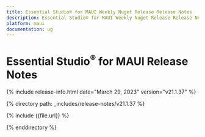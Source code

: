 ```yaml
---
title: Essential Studio® for MAUI Weekly Nuget Release Release Notes   
description: Essential Studio® for MAUI Weekly Nuget Release Release Notes  
platform: maui
documentation: ug
---
```


# Essential Studio<sup>®</sup> for MAUI Release Notes  

{% include release-info.html date="March 29, 2023"  version="v21.1.37" %} 

{% directory path: _includes/release-notes/v21.1.37 %}

{% include {{file.url}} %}

{% enddirectory %}


